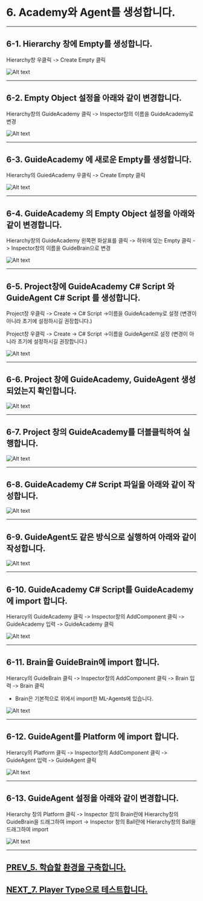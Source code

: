 # 6. Academy와 Agent를 생성합니다.
- - -

## 6-1. Hierarchy 창에 Empty를 생성합니다.

Hierarchy창 우클릭 -> Create Empty 클릭

![Alt text](/unity_ml_agents_tutorial/6.make_academy_and_agents/1.create_empty.png)
- - -

## 6-2. Empty Object 설정을 아래와 같이 변경합니다.

Hierarchy창의 GuideAcademy 클릭 -> Inspector창의 이름을 GuideAcademy로 변경

![Alt text](/unity_ml_agents_tutorial/6.make_academy_and_agents/2.create_guide_academy.png)
- - -

## 6-3. GuideAcademy 에 새로운 Empty를 생성합니다.

Hierarchy의 GuiedAcademy 우클릭 -> Create Empty 클릭

![Alt text](/unity_ml_agents_tutorial/6.make_academy_and_agents/3.create_empty2_in_guide_academy.png)
- - -

## 6-4. GuideAcademy 의 Empty Object 설정을 아래와 같이 변경합니다.

Hierarchy창의 GuideAcademy 왼쪽편 화살표를 클릭 -> 하위에 있는 Empty 클릭 ->  Inspector창의 이름을 GuideBrain으로 변경

![Alt text](/unity_ml_agents_tutorial/6.make_academy_and_agents/4.create_guide_brain.png)
- - -

## 6-5. Project창에 GuideAcademy C# Script 와 GuideAgent C# Script 를 생성합니다.

Project창 우클릭 -> Create -> C# Script ->이름을 GuideAcademy로 설정 (변경이 아니라 초기에 설정하시길 권장합니다.)

Project창 우클릭 -> Create -> C# Script ->이름을 GuideAgent로 설정 (변경이 아니라 초기에 설정하시길 권장합니다.)

![Alt text](/unity_ml_agents_tutorial/6.make_academy_and_agents/5.create_Script.png)
- - -

## 6-6. Project 창에 GuideAcademy, GuideAgent 생성 되었는지 확인합니다.

![Alt text](/unity_ml_agents_tutorial/6.make_academy_and_agents/6.created_2Scripts.png)
- - -

## 6-7. Project 창의 GuideAcademy를 더블클릭하여 실행합니다.

![Alt text](/unity_ml_agents_tutorial/6.make_academy_and_agents/7.open_Guide_Academy.png)
- - -

## 6-8. GuideAcademy C# Script 파일을 아래와 같이 작성합니다.

![Alt text](/unity_ml_agents_tutorial/6.make_academy_and_agents/8.edit_Guide_Academy.png)
- - -

## 6-9. GuideAgent도 같은 방식으로 실행하여 아래와 같이 작성합니다.

![Alt text](/unity_ml_agents_tutorial/6.make_academy_and_agents/9.edit_Guide_Agent.png)
- - -

## 6-10. GuideAcademy C# Script를 GuideAcademy에 import 합니다.

Hierarcy의 GuideAcademy 클릭 -> Inspector창의 AddComponent 클릭 -> GuideAcademy 입력 -> GuideAcademy 클릭

![Alt text](/unity_ml_agents_tutorial/6.make_academy_and_agents/10.import_Guide_Academy.png)
- - -

## 6-11. Brain을 GuideBrain에 import 합니다.

Hierarcy의 GuideBrain 클릭 -> Inspector창의 AddComponent 클릭 -> Brain 입력 -> Brain 클릭

* Brain은 기본적으로 위에서 import한 ML-Agents에 있습니다.

![Alt text](/unity_ml_agents_tutorial/6.make_academy_and_agents/11.import_Brain.png)
- - -

## 6-12. GuideAgent를 Platform 에 import 합니다.

Hierarcy의 Platform 클릭 -> Inspector창의 AddComponent 클릭 -> GuideAgent 입력 -> GuideAgent 클릭

![Alt text](/unity_ml_agents_tutorial/6.make_academy_and_agents/12.import_Guide_Agent.png)
- - -

## 6-13. GuideAgent 설정을 아래와 같이 변경합니다.

Hierarchy 창의 Platform 클릭 -> Inspector 창의 Brain란에 Hierarchy창의 GuideBrain을 드래그하여 import -> Inspector 창의 Ball란에 Hierarchy창의 Ball을 드래그하여 import

![Alt text](/unity_ml_agents_tutorial/6.make_academy_and_agents/13.set_Guide_Agent.png)
- - -

## [PREV_5. 학습할 환경을 구축합니다.](https://github.com/hyunho1027/Unity_ML_Agents_Tutorial/tree/master/unity_ml_agents_tutorial/5.make_env)

## [NEXT_7. Player Type으로 테스트합니다.](https://github.com/hyunho1027/Unity_ML_Agents_Tutorial/tree/master/unity_ml_agents_tutorial/7.test_player_mode)

